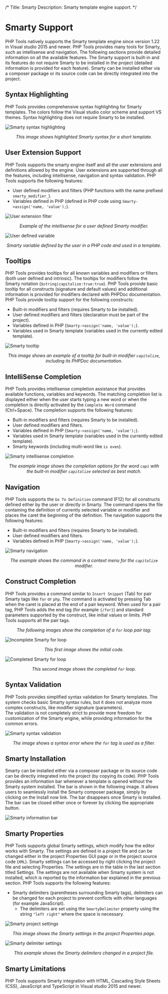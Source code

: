 ﻿/*
Title: Smarty
Description: Smarty template engine support.
*/

# Smarty Support

PHP Tools natively supports the Smarty template engine since version 1.22 in Visual studio 2015 and newer.
PHP Tools provides many tools for Smarty, such as intellisense and navigation. The following sections provide detailed information on all the available features.
The Smarty support is built-in and its features do not require Smarty to be installed in the project (detailed information is provided for each feature).
Smarty can be installed either via a composer package or its source code can be directly integrated into the project.

## Syntax Highlighting

PHP Tools provides comprehensive syntax highlighting for Smarty templates.
The colors follow the Visual studio color scheme and support VS themes.
Syntax highlighting does not require Smarty to be installed. 

![Smarty syntax highlighting](imgs/smarty-syntax-highlighting.png "Smarty syntax highlighting.")

<center><i>This image shows highlighted Smarty syntax for a short template.</i></center>

## User Extension Support

PHP Tools supports the smarty engine itself and all the user extensions and definitions allowed by the engine.
User extensions are supported through all the features, including intellisense, navigation and syntax validation.
PHP Tools supports the following features:
- User defined modifiers and filters (PHP functions with the name prefixed `smarty_modifier_`). 
- Variables defined in PHP (defined in PHP code using `Smarty->assign('name, 'value');`). 

![User extension filter](imgs/smarty-extension.png "User extension filter.")

<center><i>Example of the intellisense for a user defined Smarty modifier.</i></center>

![User defined variable](imgs/smarty-variable.png "User defined variable.")

<center><i>Smarty variable defined by the user in a PHP code and used in a template.</i></center>

## Tooltips

PHP Tools provides tooltips for all known variables and modifiers or filters (both user defined and intrinsic).
The tooltips for modifiers follow the Smarty notation (`$string|capitalize:true:true`).
PHP Tools provide basic tooltip for all constructs (signature and default values) and additional information is provided for modifiers declared with PHPDoc documentation.
PHP Tools provide tooltip support for the following constructs: 
- Built-in modifiers and filters (requires Smarty to be installed).
- User defined modifiers and filters (declaration must be part of the project). 
- Variables defined in PHP (`Smarty->assign('name, 'value');`).
- Variables used in Smarty template (variables used in the currently edited template).

![Smarty tooltip](imgs/smarty-tooltips.png "Smarty tooltip.")

<center><i>This image shows an example of a tooltip for built-in modifier <code>capitalize</code>, including its PHPDoc documentation.</i></center>

## IntelliSense Completion

PHP Tools provides intellisense completion assistance that provides available functions, variables and keywords.
The matching completion list is displayed either when the user starts typing a new word or when the completion is directly activated by the `Complete Word` command (<kdb>Ctrl+Space</kdb>).
The completion supports the following features:
- Built-in modifiers and filters (requires Smarty to be installed).
- User defined modifiers and filters. 
- Variables defined in PHP (`Smarty->assign('name, 'value');`).
- Variables used in Smarty template (variables used in the currently edited template).
- Smarty keywords (including multi-word like `is even`).

![Smarty intellisense completion](imgs/smarty-completion.png "Smarty intellisense completion.")

<center><i>The example image shows the completion options for the word <code>capi</code> with the built-in modifier <code>capitalize</code> selected as best match.</i></center>

## Navigation

PHP Tools supports the `Go To Definition` command (<kdb>F12</kdb>) for all constructs defined either by the user or directly in Smarty.
The command opens the file containing the definition of currently selected variable or modifier and places the caret the beginning of the definition.
The navigation supports the following features:
- Built-in modifiers and filters (requires Smarty to be installed).
- User defined modifiers and filters. 
- Variables defined in PHP (`Smarty->assign('name, 'value');`).

![Smarty navigation](imgs/smarty-navigation.png "Smarty navigation.")

<center><i>The example shows the command in a context menu for the <code>capitalize</code> modifier.</i></center>

## Construct Completion

PHP Tools provides a command similar to `Insert Snippet` (<kdb>Tab</kdb>) for pair Smarty tags like `for` or `php`.
The command is activated by pressing <kdb>Tab</kdb> when the caret is placed at the end of a pair keyword.
When used for a pair tag, PHP Tools adds the end tag (for example `{/for}`) and standard parameters supported by the construct, like initial values or limits.
PHP Tools supports all the pair tags.

<center><i>The following images show the completion of a <code>for</code> loop pair tag:</i></center>

![Incomplete Smarty for loop](imgs/smarty-for.png "Incomplete Smarty for loop.")

<center><i>This first image shows the initial code.</i></center>

![Completed Smarty for loop](imgs/smarty-for-complete.png "Completed Smarty for loop.")

<center><i>This second image shows the completed <code>for</code> loop.</i></center>

## Syntax Validation

PHP Tools provides simplified syntax validation for Smarty templates.
The system checks basic Smarty syntax rules, but it does not analyze more complex constructs, like modifier signature (parameters).  
The validation is not completely strict to provide more freedom for customization of the Smarty engine, while providing information for the common errors.

![Smarty syntax validation](imgs/smarty-syntax.png "Smarty syntax validation.")

<center><i>The image shows a syntax error where the <code>for</code> tag is used as a filter.</i></center>

## Smarty Installation

Smarty can be installed either via a composer package or its source code can be directly integrated into the project (by copying its code).
PHP Tools provides an information bar whenever a template is opened without the Smarty system installed. The bar is shown in the following image.
It allows users to seamlessly install the Smarty composer package, simply by clicking on the Install now link. 
The bar disappears once Smarty is installed. The bar can be closed either once or forever by clicking the appropriate button.

![Smarty information bar](imgs/smarty-margin.png "Smarty information bar.")

## Smarty Properties

PHP Tools supports global Smarty settings, which modify how the editor works with Smarty.
The settings are defined in a project file and can be changed either in the project Properties GUI page or in the project source code (`XML`).
Smarty settings can be accessed by right clicking the project file and selecting Properties. The settings are in the table in the last section titled Settings.
The settings are not available when Smarty system is not installed, which is reported by the information bar explained in the previous section. 
PHP Tools supports the following features:
- Smarty delimiters (parentheses surrounding Smarty tags), delimiters can be changed for each project to prevent conflicts with other languages (for example JavaScript).
  - The delimiters are set using the `SmartyDelimiter` property using the string `"left right"` where the space is necessary.

![Smarty project settings](imgs/smarty-settings.png "Smarty project settings.")

<center><i>This image shows the Smarty settings in the project Properties page.</i></center>

![Smarty delimiter settings](imgs/smarty-delimiters.png "Smarty delimiter settings.")

<center><i>This example shows the Smarty delimiters changed in a project file.</i></center>

## Smarty Limitations

PHP Tools supports Smarty integration with HTML, Cascading Style Sheets (CSS), JavaScript and TypeScript in Visual studio 2015 and newer.
